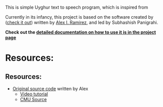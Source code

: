 This is simple Uyghur text to speech program, which is inspired from 

Currently in its infancy, this project is based on the software created by ([check it out](https://github.com/alexram1313/text-to-speech-sample)) written by [Alex I. Ramirez](https://github.com/alexram1313), and led by Subhashish Panigrahi.

**Check out the [detailed documentation on how to use it is in the project page](https://commons.wikimedia.org/wiki/OpenSpeaks/toolkit/Lekatha)**

# Resources:
## Resources:
* [Original source code](https://github.com/alexram1313/text-to-speech-sample) written by Alex
  - [Video tutorial](https://www.youtube.com/watch?v=KSSsVhoR7FQ)
  - [CMU Source](http://www.speech.cs.cmu.edu/cgi-bin/cmudict)
